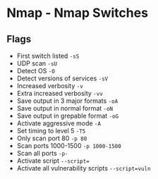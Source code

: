 # Nmap - Nmap Switches

## Flags
* First switch listed `-sS`
* UDP scan `-sU`
* Detect OS `-O`
* Detect versions of services `-sV`
* Increased verbosity `-v`
* Extra increased verbosity `-vv`
* Save output in 3 major formats `-oA`
* Save output in normal format `-oN`
* Save output in grepable format `-oG`
* Activate aggressive mode `-A`
* Set timing to level 5 `-T5`
* Only scan port 80 `-p 80`
* Scan ports 1000-1500 `-p 1000-1500`
* Scan all ports `-p-`
* Activate script `--script=`
* Activate all vulnerability scripts `--script=vuln`